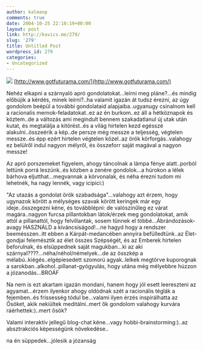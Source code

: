 ```yaml
---
author: kalmanp
comments: true
date: 2004-10-25 22:10:19+00:00
layout: post
link: http://kavics.me/279/
slug: '279'
title: Untitled Post
wordpress_id: 279
categories:
- Uncategorized
---
```


![](http://kavics.freeblog.hu/Files/futurama.jpg) [http://www.gotfuturama.com/](http://www.gotfuturama.com/)


Nehéz elkapni a szárnyaló apró gondolatokat...leírni meg pláne?...és mindig előbújik a kérdés, minek leírni?..ha valamit igazán át tudsz érezni, az úgy gondolom beépül a további gondolataid alapjaiba..ugyanugy csinalnom kell a racionalis mernok-feladatokat..ez az én burkom..ez áll a hétköznapok és köztem..de a változás ami megindult bennem szakadatlanul új utak után kutat, és megtalálja a kitörést..és a világ hirtelen kezd egésszé alakulni..összeérik a kép..de persze még messze a teljesség, végtelen messze..és épp ezért hirtelen végtelen közel..az örök körforgás..valahogy ez belülről indul nagyon mélyről, és összeforr saját magával a nagyon messze!




Az apró porszemeket figyelem, ahogy táncolnak a lámpa fénye alatt..porból lettünk porrá leszünk..és közben a zenére gondolok...a húrokon a lélek bárhova eljutthat...megvannak a körvonalak, és néha érezni tudom mi lehetnék, ha nagy lennék, vagy icipici:)




"Az utazás a gondolat örök szabadsága"...valahogy azt érzem, hogy ugynazok körött a mélységes szavak körött keringek már egy ideje..összegezni kéne, és továbblépni: de valószínűleg ez várat magára..nagyon furcsa pillantokban látok/érzek meg gondolatokat, amik attól a pillanattól, hogy felvillantak, sosem tűnnek el többé...Ábrándozások- avagy HASZNÁLD a kíváncsiságod!...ne hagyd hogy a rendszer beemésszen..itt ebben a Kárpát-medancében annyira befülledtünk..az Élet-gondjai felemésztik az élet összes Szépségét, és az Emberek hirtelen beforulnak, és elsüppednek saját magukban...ki az aki szárnyal????...néha/néhol/némelyek...de az összkép a mélabú..kiégés..elgépiesedett szomorú agyak..lelkek megtörve kuporognak a sarokban..alkohol..pillanat-gyógyulás, hogy utána még mélyebbre húzzon a józanodás...BROÁF




Na nem is ezt akartam igazán mondani, hanem hogy jól esett leereszteni az agyamat...érzem ilyenkor ahogy oldódnak szét a racionális téglák a fejemben..és frissesség tódul be...valami ilyen érzés inspirálhatta az Ősöket, akik nekiültek meditálni..mert ők gondolom valahogy kurvára ráérhettek:)..mert ősök?




Valami interaktív jellegű blog-chat kéne...vagy hobbi-brainstorming:)..az absztrakciós képességünk növekedése..




na én süppedek...jólesik a józanság
